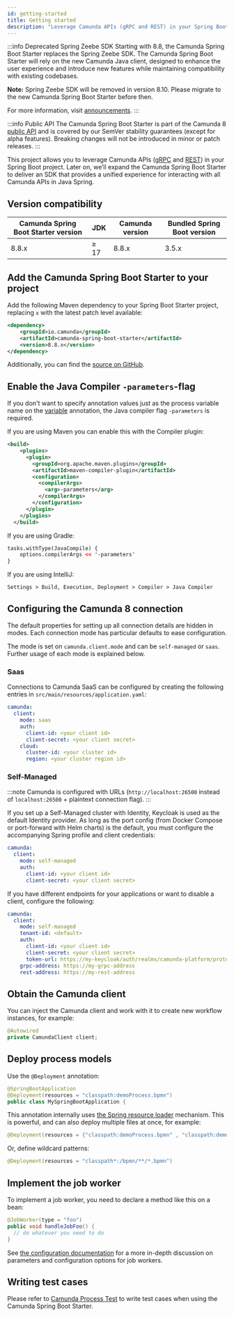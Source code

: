 ```yaml
---
id: getting-started
title: Getting started
description: "Leverage Camunda APIs (gRPC and REST) in your Spring Boot project."
---
```


:::info Deprecated Spring Zeebe SDK
Starting with 8.8, the Camunda Spring Boot Starter replaces the Spring Zeebe SDK. The Camunda Spring Boot Starter will rely on the new Camunda Java client,
designed to enhance the user experience and introduce new features while maintaining compatibility with existing codebases.

**Note:** Spring Zeebe SDK will be removed in version 8.10. Please migrate to the new Camunda Spring Boot Starter before then.

For more information, visit [announcements](/reference/announcements-release-notes/880/880-announcements.md#camunda-java-client-and-camunda-spring-boot-starter).
:::

:::info Public API
The Camunda Spring Boot Starter is part of the Camunda 8 [public API](/reference/public-api.md) and is covered by our SemVer stability guarantees (except for alpha features). Breaking changes will not be introduced in minor or patch releases.
:::

This project allows you to leverage Camunda APIs ([gRPC](/apis-tools/zeebe-api/grpc.md) and [REST](/apis-tools/orchestration-cluster-api-rest/orchestration-cluster-api-rest-overview.md)) in your Spring Boot project. Later on, we’ll expand the Camunda Spring Boot Starter to deliver an SDK that provides a unified experience for interacting with all Camunda APIs in Java Spring.

## Version compatibility

| Camunda Spring Boot Starter version | JDK  | Camunda version | Bundled Spring Boot version |
| ----------------------------------- | ---- | --------------- | --------------------------- |
| 8.8.x                               | ≥ 17 | 8.8.x           | 3.5.x                       |

## Add the Camunda Spring Boot Starter to your project

Add the following Maven dependency to your Spring Boot Starter project, replacing `x` with the latest patch level available:

```xml
<dependency>
    <groupId>io.camunda</groupId>
    <artifactId>camunda-spring-boot-starter</artifactId>
    <version>8.8.x</version>
</dependency>
```

Additionally, you can find the [source on GitHub](https://github.com/camunda/camunda/tree/main/clients/spring-boot-starter-camunda-sdk/src/main).

## Enable the Java Compiler `-parameters`-flag

If you don't want to specify annotation values just as the process variable name on the [variable](configuration.md#using-variable) annotation, the Java compiler flag `-parameters` is required.

If you are using Maven you can enable this with the Compiler plugin:

```xml
<build>
    <plugins>
      <plugin>
        <groupId>org.apache.maven.plugins</groupId>
        <artifactId>maven-compiler-plugin</artifactId>
        <configuration>
          <compilerArgs>
            <arg>-parameters</arg>
          </compilerArgs>
        </configuration>
      </plugin>
    </plugins>
  </build>
```

If you are using Gradle:

```xml
tasks.withType(JavaCompile) {
    options.compilerArgs << '-parameters'
}
```

If you are using IntelliJ:

```agsl
Settings > Build, Execution, Deployment > Compiler > Java Compiler
```

## Configuring the Camunda 8 connection

The default properties for setting up all connection details are hidden in modes. Each connection mode has particular defaults to ease configuration.

The mode is set on `camunda.client.mode` and can be `self-managed` or `saas`. Further usage of each mode is explained below.

### Saas

Connections to Camunda SaaS can be configured by creating the following entries in `src/main/resources/application.yaml`:

```yaml
camunda:
  client:
    mode: saas
    auth:
      client-id: <your client id>
      client-secret: <your client secret>
    cloud:
      cluster-id: <your cluster id>
      region: <your cluster region id>
```

### Self-Managed

:::note
Camunda is configured with URLs (`http://localhost:26500` instead of `localhost:26500` + plaintext connection flag).
:::

If you set up a Self-Managed cluster with Identity, Keycloak is used as the default Identity provider. As long as the port config (from Docker Compose or port-forward with Helm charts) is the default, you must configure the accompanying Spring profile and client credentials:

```yaml
camunda:
  client:
    mode: self-managed
    auth:
      client-id: <your client id>
      client-secret: <your client secret>
```

If you have different endpoints for your applications or want to disable a client, configure the following:

```yaml
camunda:
  client:
    mode: self-managed
    tenant-id: <default>
    auth:
      client-id: <your client id>
      client-secret: <your client secret>
      token-url: https://my-keycloak/auth/realms/camunda-platform/protocol/openid-connect/token
    grpc-address: https://my-grpc-address
    rest-address: https://my-rest-address
```

## Obtain the Camunda client

You can inject the Camunda client and work with it to create new workflow instances, for example:

```java
@Autowired
private CamundaClient client;
```

## Deploy process models

Use the `@Deployment` annotation:

```java
@SpringBootApplication
@Deployment(resources = "classpath:demoProcess.bpmn")
public class MySpringBootApplication {
```

This annotation internally uses [the Spring resource loader](https://docs.spring.io/spring-framework/reference/core/resources.html) mechanism. This is powerful, and can also deploy multiple files at once, for example:

```java
@Deployment(resources = {"classpath:demoProcess.bpmn" , "classpath:demoProcess2.bpmn"})
```

Or, define wildcard patterns:

```java
@Deployment(resources = "classpath*:/bpmn/**/*.bpmn")
```

## Implement the job worker

To implement a job worker, you need to declare a method like this on a bean:

```java
@JobWorker(type = "foo")
public void handleJobFoo() {
  // do whatever you need to do
}
```

See [the configuration documentation](/apis-tools/camunda-spring-boot-starter/configuration.md) for a more in-depth discussion on parameters and configuration options for job workers.

## Writing test cases

Please refer to [Camunda Process Test](../testing/getting-started.md) to write test cases when using the Camunda Spring Boot Starter.
